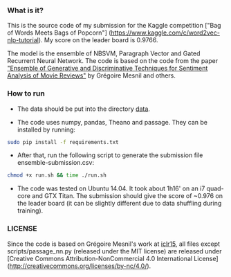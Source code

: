 ### What is it? ###
This is the source code of my submission for the Kaggle competition ["Bag of Words Meets Bags of Popcorn"]
(https://www.kaggle.com/c/word2vec-nlp-tutorial). My score on the leader board is 0.9766.

The model is the ensemble of NBSVM, Paragraph Vector and Gated Recurrent Neural Network. The code is 
based on the code from the paper ["Ensemble of Generative and Discriminative Techniques for Sentiment Analysis of Movie 
Reviews"](http://arxiv.org/abs/1412.5335) by Grégoire Mesnil and others.

### How to run ###
* The data should be put into the directory [data](https://github.com/vinhkhuc/kaggle-sentiment-popcorn/tree/master/data).

* The code uses numpy, pandas, Theano and passage. They can be installed by running: 
```bash
sudo pip install -f requirements.txt
```

* After that, run the following script to generate the submission file ensemble-submission.csv:
```bash
chmod +x run.sh && time ./run.sh
```

* The code was tested on Ubuntu 14.04. It took about 1h16' on an i7 quad-core and GTX Titan. The submission should give 
the score of ~0.976 on the leader board (it can be slightly different due to data shuffling during training).

### LICENSE ###
Since the code is based on Grégoire Mesnil's work at [iclr15](https://github.com/mesnilgr/iclr15), all files except 
scripts/passage_nn.py (released under the MIT license) are released under [Creative Commons Attribution-NonCommercial 4.0 International License]
(http://creativecommons.org/licenses/by-nc/4.0/).
